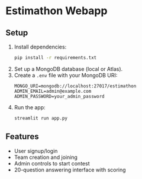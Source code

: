 # Estimathon Webapp

## Setup

1. Install dependencies:
   ```bash
   pip install -r requirements.txt
   ```
2. Set up a MongoDB database (local or Atlas).
3. Create a `.env` file with your MongoDB URI:
   ```env
   MONGO_URI=mongodb://localhost:27017/estimathon
   ADMIN_EMAIL=admin@example.com
   ADMIN_PASSWORD=your_admin_password
   ```
4. Run the app:
   ```bash
   streamlit run app.py
   ```

## Features
- User signup/login
- Team creation and joining
- Admin controls to start contest
- 20-question answering interface with scoring
